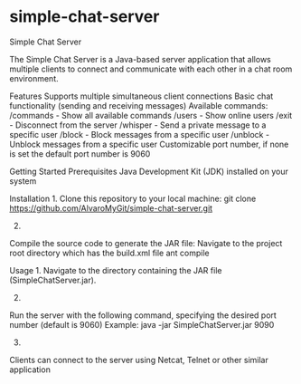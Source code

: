 # simple-chat-server
Simple Chat Server

The Simple Chat Server is a Java-based server application that allows multiple clients to connect and communicate with each other in a chat room environment.


Features
Supports multiple simultaneous client connections
Basic chat functionality (sending and receiving messages)
Available commands:
        /commands - Show all available commands
        /users - Show online users
        /exit - Disconnect from the server
        /whisper <username> - Send a private message to a specific user
        /block <username> - Block messages from a specific user
        /unblock <username> - Unblock messages from a specific user
Customizable port number, if none is set the default port number is 9060


Getting Started
Prerequisites
Java Development Kit (JDK) installed on your system

Installation
1.
Clone this repository to your local machine:
git clone https://github.com/AlvaroMyGit/simple-chat-server.git

2.
Compile the source code to generate the JAR file:
Navigate to the project root directory which has the build.xml file
ant compile

Usage
1.
Navigate to the directory containing the JAR file (SimpleChatServer.jar).

2.
Run the server with the following command, specifying the desired port number (default is 9060)
Example:
java -jar SimpleChatServer.jar 9090

3.
Clients can connect to the server using Netcat, Telnet or other similar application